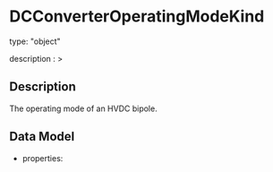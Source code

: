 # DCConverterOperatingModeKind
type: "object"
description : >
## Description
The operating mode of an HVDC bipole.

## Data Model
  - properties:
